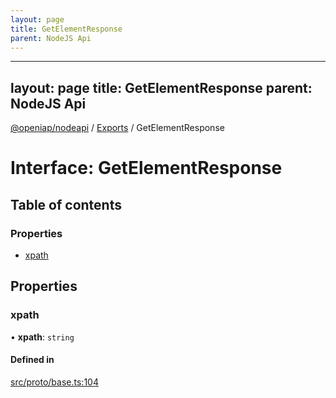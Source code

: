 ```yaml
---
layout: page
title: GetElementResponse
parent: NodeJS Api
---
```

---
layout: page
title: GetElementResponse
parent: NodeJS Api
---
[@openiap/nodeapi](../README.md) / [Exports](../modules.md) / GetElementResponse

# Interface: GetElementResponse

## Table of contents

### Properties

- [xpath](GetElementResponse.html#xpath)

## Properties

### xpath

• **xpath**: `string`

#### Defined in

[src/proto/base.ts:104](https://github.com/openiap/nodeapi/blob/a6b5438/src/proto/base.ts#L104)
